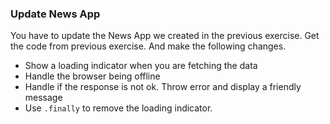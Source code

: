 ### Update News App

You have to update the News App we created in the previous exercise. Get the code from previous exercise. And make the following changes.

- Show a loading indicator when you are fetching the data
- Handle the browser being offline
- Handle if the response is not ok. Throw error and display a friendly message
- Use `.finally` to remove the loading indicator.
